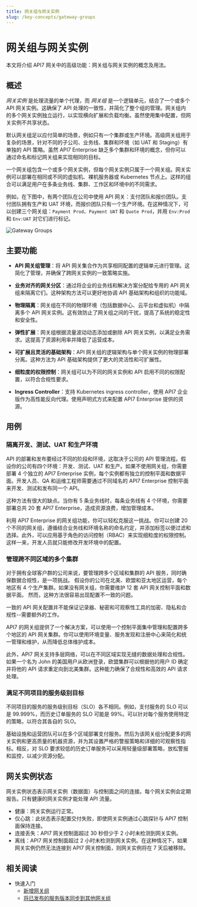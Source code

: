 ```yaml
---
title: 网关组与网关实例
slug: /key-concepts/gateway-groups
---
```


# 网关组与网关实例

本文将介绍 API7 网关中的高级功能：网关组与网关实例的概念及用法。

## 概述

_网关实例_ 是处理流量的单个代理，而 _网关组_ 是一个逻辑单元，结合了一个或多个 API 网关实例。这确保了 API 处理的一致性，并简化了整个组的管理。网关组内的多个网关实例独立运行，以实现横向扩展和负载均衡。虽然使用集中配置，但网关实例不共享状态。

默认网关组足以应付简单的场景，例如只有一个集群或生产环境。高级网关组用于复杂的场景，针对不同的子公司、业务线、集群和环境（如 UAT 和 Staging）有单独的 API 策略。虽然 API7 Enterprise 缺乏多个集群和环境的概念，但你可以通过命名和标记网关组来实现相同的目标。

一个网关组包含一个或多个网关实例，但每个网关实例只属于一个网关组。网关实例可以部署在相同或不同的虚拟机、裸机服务器或 Kubernetes 节点上。这样的组合可以满足用户在多条业务线、集群、工作区和环境中的不同需求。

例如，在下图中，有两个团队在公司中使用 API 网关：支付团队和报价团队。支付团队拥有生产和 UAT 环境，而报价团队只有一个生产环境。在这种情况下，可以创建三个网关组：`Payment Prod`、`Payment UAT` 和 `Quote Prod`，并用 `Env:Prod` 和 `Env:UAT` 对它们进行标记。

![Gateway Groups](https://static.apiseven.com/uploads/2024/05/20/LD9mpa5Y_gateway-groups.png)

## 主要功能

- **API 网关组管理**：将 API 网关集合作为共享相同配置的逻辑单元进行管理。这简化了管理，并确保了跨网关实例的一致策略实施。

- **业务对齐的网关分区**：通过将企业的业务线和解决方案分配给专用的 API 网关组来隔离它们。这种架构方法可以更好地协调 API 基础架构和组织的功能域。

- **物理隔离**：网关组在不同的物理环境（包括数据中心、云平台和虚拟机）中隔离多个 API 网关实例。这有效防止了网关组之间的干扰，提高了系统的稳定性和安全性。

- **弹性扩展**：网关组根据流量波动动态添加或删除 API 网关实例，以满足业务需求。这提高了资源利用率并降低了运营成本。

- **可扩展且灵活的基础架构**：API 网关组的逻辑架构与单个网关实例的物理部署分离。这种方法为 API 基础架构提供了更大的灵活性和可扩展性。

- **细粒度的权限控制**：网关组可以为不同的网关实例和 API 启用不同的权限配置，以符合合规性要求。

- **Ingress Controller**：支持 Kubernetes ingress controller，使用 API7 企业版作为高性能反向代理。使用声明式方式来配置 API7 Enterprise 提供的资源。

## 用例

### 隔离开发、测试、UAT 和生产环境

API 的部署和发布要经过不同的阶段和环境，这取决于公司的 API 管理流程。假设你的公司有四个环境：开发、测试、UAT 和生产。如果不使用网关组，你需要部署 4 个独立的 API7 Enterprise 实例，每个实例都有独立的控制平面和数据平面。开发人员、QA 和运维工程师需要通过不同域名的 API7 Enterprise 控制平面来开发、测试和发布同一个 API。

这种方法有很大的缺点。当你有 5 条业务线时，每条业务线有 4 个环境，你需要部署总共 20 套 API7 Enterprise，造成资源浪费，增加管理成本。

利用 API7 Enterprise 的网关组功能，你可以轻松克服这一挑战。你可以创建 20 个不同的网关组，遵循结合业务线和环境名称的命名约定，并添加标签以便过滤和选择。此外，可以应用基于角色的访问控制（RBAC）来实现细粒度的权限控制。这样一来，开发人员就只能修改开发环境中的配置。

### 管理跨不同区域的多个集群

对于拥有全球客户群的公司来说，要管理跨多个区域和集群的 API 服务，同时确保数据合规性，是一项挑战。
假设你的公司在北美、欧盟和亚太地区运营，每个地区有 4 个生产集群。如果没有网关组，你需要维护 12 套 API 网关控制平面和数据平面。
然而，这种方法很容易出现配置不一致的问题。

一致的 API 网关配置并不能保证记录器、秘密和可观察性工具的加密、隐私和合规性--需要额外的工作。

API7 的网关组提供了一个解决方案，可以使用一个控制平面集中管理和配置跨多个地区的 API 网关集群。你可以使用环境变量、服务发现和注册中心来简化和统一管理和维护，从而降低总体维护成本。

此外，API7 网关支持多层网络，可以在不同区域实现无缝的数据处理和合规性。如果一个名为 John 的美国用户从欧洲登录，欧盟集群可以根据他的用户 ID 确定并将他的 API 请求重定向到北美集群。这种能力确保了合规性和高效的 API 请求处理。

### 满足不同项目的服务级别目标

不同项目的服务的服务级别目标（SLO）各不相同。例如，支付服务的 SLO 可以是 99.999%，而历史订单服务的 SLO 可能是 99%。可以针对每个服务使用特定的策略，以符合其各自的 SLO。

基础设施和运营团队可以在多个区域部署支付服务。然后为该网关组分配更多的网关实例和更高质量的机器资源，并为其设置严格的警报策略和详细的可观察性指标。相反，对 SLO 要求较低的历史订单服务可以采用轻量级部署策略，放松警报和监控，以减少资源分配。

## 网关实例状态

网关实例状态表示网关实例（数据面）与控制面之间的连接。每个网关实例会定期报告。只有健康的网关实例才能处理 API 流量。

- 健康：网关实例运行正常。
- 仅心跳：此状态表示配置交付失败，即使网关实例通过心跳探针与 API7 控制面保持连接。
- 连接丢失：API7 网关控制面超过 30 秒但少于 2 小时未检测到网关实例。
- 离线：API7 网关控制面超过 2 小时未检测到网关实例。在这种情况下，如果网关实例仍然无法连接到 API7 网关控制面，则网关实例将在 7 天后被移除。

## 相关阅读

- 快速入门
  - [新增网关组](../getting-started/add-gateway-group.md)
  - [将已发布的服务版本同步到其他网关组](../getting-started/sync-service.md)

